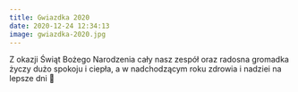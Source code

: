 ```yaml
---
title: Gwiazdka 2020
date: 2020-12-24 12:34:13
image: gwiazdka-2020.jpg
---
```

Z okazji Świąt Bożego Narodzenia cały nasz zespół oraz radosna gromadka życzy dużo spokoju i ciepła, a w nadchodzącym roku zdrowia i nadziei na lepsze dni 🎄
